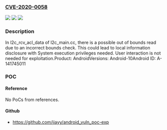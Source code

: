 ### [CVE-2020-0058](https://cve.mitre.org/cgi-bin/cvename.cgi?name=CVE-2020-0058)
![](https://img.shields.io/static/v1?label=Product&message=Android&color=blue)
![](https://img.shields.io/static/v1?label=Version&message=n%2Fa&color=blue)
![](https://img.shields.io/static/v1?label=Vulnerability&message=Information%20disclosure&color=brighgreen)

### Description

In l2c_rcv_acl_data of l2c_main.cc, there is a possible out of bounds read due to an incorrect bounds check. This could lead to local information disclosure with System execution privileges needed. User interaction is not needed for exploitation.Product: AndroidVersions: Android-10Android ID: A-141745011

### POC

#### Reference
No PoCs from references.

#### Github
- https://github.com/jiayy/android_vuln_poc-exp

